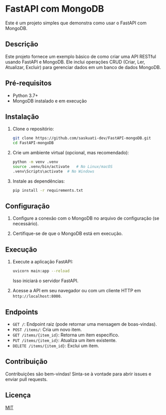 # FastAPI com MongoDB

Este é um projeto simples que demonstra como usar o FastAPI com MongoDB.

## Descrição

Este projeto fornece um exemplo básico de como criar uma API RESTful usando FastAPI e MongoDB. Ele inclui operações CRUD (Criar, Ler, Atualizar, Excluir) para gerenciar dados em um banco de dados MongoDB.

## Pré-requisitos

*   Python 3.7+
*   MongoDB instalado e em execução

## Instalação

1.  Clone o repositório:

    ```bash
    git clone https://github.com/saskuati-dev/FastAPI-mongoDB.git
    cd FastAPI-mongoDB
    ```

2.  Crie um ambiente virtual (opcional, mas recomendado):

    ```bash
    python -m venv .venv
    source .venv/bin/activate   # No Linux/macOS
    .venv\Scripts\activate  # No Windows
    ```

3.  Instale as dependências:

    ```bash
    pip install -r requirements.txt
    ```

## Configuração

1.  Configure a conexão com o MongoDB no arquivo de configuração (se necessário).

2.  Certifique-se de que o MongoDB está em execução.

## Execução

1.  Execute a aplicação FastAPI:

    ```bash
    uvicorn main:app --reload
    ```

    Isso iniciará o servidor FastAPI.

2.  Acesse a API em seu navegador ou com um cliente HTTP em `http://localhost:8000`.

## Endpoints

*   `GET /`: Endpoint raiz (pode retornar uma mensagem de boas-vindas).
*   `POST /items/`: Cria um novo item.
*   `GET /items/{item_id}`: Retorna um item específico.
*   `PUT /items/{item_id}`: Atualiza um item existente.
*   `DELETE /items/{item_id}`: Exclui um item.

## Contribuição

Contribuições são bem-vindas! Sinta-se à vontade para abrir issues e enviar pull requests.

## Licença

[MIT](LICENSE)
